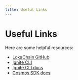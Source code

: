 ```yaml
---
title: Useful Links
---
```


# Useful Links

Here are some helpful resources:

- [LokaChain GitHub](https://github.com/LokaChain)
- [Ignite CLI](https://ignite.com/)
- [Ignite CLI docs](https://docs.ignite.com/welcome)
- [Cosmos SDK docs](https://docs.cosmos.network/)

